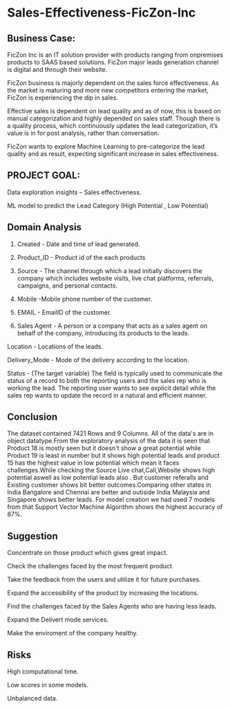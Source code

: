 # Sales-Effectiveness-FicZon-Inc

## Business Case:
FicZon Inc is an IT solution provider with products ranging from onpremises products to SAAS based solutions. FicZon major leads generation channel is digital and through their website.

FicZon business is majorly dependent on the sales force effectiveness. As the market is maturing and more new competitors entering the market, FicZon is experiencing the dip in sales.

Effective sales is dependent on lead quality and as of now, this is based on manual categorization and highly depended on sales staff. Though there is a quality process, which continuously updates the lead categorization, it’s value is in for post analysis, rather than conversation.

FicZon wants to explore Machine Learning to pre-categorize the lead quality and as result, expecting significant increase in sales effectiveness.

## PROJECT GOAL:
Data exploration insights – Sales effectiveness.

ML model to predict the Lead Category (High Potential , Low Potential)

## Domain Analysis
1. Created - Date and time of lead generated.

2. Product_ID - Product id of the each products

3. Source - The channel through which a lead initially discovers the company which includes website visits, live chat platforms, referrals, campaigns, and personal contacts.

4. Mobile -Mobile phone number of the customer.

5. EMAIL - EmailID of the customer.

6. Sales Agent - A person or a company that acts as a sales agent on behalf of the company, introducing its products to the leads.

Location - Locations of the leads.

Delivery_Mode - Mode of the delivery according to the location.

Status - (The target variable) The field is typically used to communicate the status of a record to both the reporting users and the sales rep who is working the lead. The reporting user wants to see explicit detail while the sales rep wants to update the record in a natural and efficient manner.

## Conclusion
The dataset contained 7421 Rows and 9 Columns. All of the data's are in object datatype.From the exploratory analysis of the data it is seen that Product 18 is mostly seen but it doesn't show a great potential while Product 19 is least in number but it shows high potential leads and product 15 has the highest value in low potential which mean it faces challenges.While checking the Source Live chat,Call,Website shows high potential aswell as low potential leads also . But customer referalls and Existing customer shows bit better outcomes.Comparing other states in India Bangalore and Chennai are better and outiside India Malaysia and Singapore shows better leads. For model creation we had used 7 models from that Support Vector Machine Algorithm shows the highest accuracy of 87%.

## Suggestion
Concentrate on those product which gives great impact.

Check the challenges faced by the most frequent product.

Take the feedback from the users and utilize it for future purchases.

Expand the accessibility of the product by increasing the locations.

Find the challenges faced by the Sales Agents who are having less leads.

Expand the Delivert mode services.

Make the enviroment of the company healthy.

## Risks
High computational time.

Low scores in some models.

Unbalanced data.
